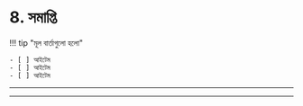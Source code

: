 <!--
CO_OP_TRANSLATOR_METADATA:
{
  "original_hash": "ef7f514ede16a170411752b56bedaa5a",
  "translation_date": "2025-09-24T13:43:30+00:00",
  "source_file": "workshop/docs/instructions/7-Wrap-up.md",
  "language_code": "bn"
}
-->
# 8. সমাপ্তি

!!! tip "মূল বার্তাগুলো হলো"

    - [ ] আইটেম
    - [ ] আইটেম
    - [ ] আইটেম

---

---

